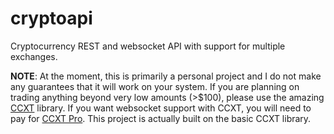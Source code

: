# cryptoapi
Cryptocurrency REST and websocket API with support for multiple exchanges.

**NOTE**: At the moment, this is primarily a personal project and I do not make any guarantees that it will work on your system.
If you are planning on trading anything beyond very low amounts (>$100), please use the amazing [CCXT](github.com/ccxt/ccxt) library.
If you want websocket support with CCXT, you will need to pay for [CCXT Pro](ccxt.pro). 
This project is actually built on the basic CCXT library.
